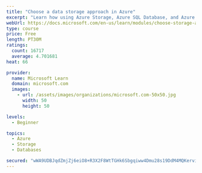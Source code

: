 ```yaml
---
title: "Choose a data storage approach in Azure"
excerpt: "Learn how using Azure Storage, Azure SQL Database, and Azure Cosmos DB - or a combination of them - for your business scenario is the best way to get the most performant solution."
webUrl: https://docs.microsoft.com/en-us/learn/modules/choose-storage-approach-in-azure/
type: course
price: Free
length: PT30M
ratings:
  count: 16717
  average: 4.701681
heat: 66

provider:
  name: Microsoft Learn
  domain: microsoft.com
  images:
    - url: /assets/images/organizations/microsoft.com-50x50.jpg
      width: 50
      height: 50

levels:
  - Beginner

topics:
  - Azure
  - Storage
  - Databases

secured: "wWA9UDBJqdZmjZj6eiO8+R3X2F8WtTGHk6Sbgqiww4Dmu28s19DdM4MQKerviq+eJOavOkx4MpYv9jeLsHOXy4fscl1nh6KTQj1SV2inSpZQvoA0l21zl5780wluRlxgVDn0IHI+hxTqq7uwXoEE1rV1srDaZ/7OclqVf5ck6Vh1Pmk2XgR66lc6vSkej3RS/afV9FdSbbFtXe0zgfwioyB1ndtXnkcoFBhF/DqWjRbccrw5t9o4heLkPOsn15CS8dvq8/6j/vj+zzAL+KYbFz6cKWsUFV+hbqkhcTlx/nbvtWq2789Fa4pE8q8rZhfaeZpKznNw6xUts31MdWDcalz2h/rk01eiCN0hyfNFQOXJlfdaN8oM3KEAphHTaGptDSR+oQ81+Qyp/2i29V+mYwQnWceCnUqe9tOJr8bQBBOhMfb2jH9TxjsgjYXKlpFp;XBywdMFXeSawMayC6fIHkQ=="
---
```


